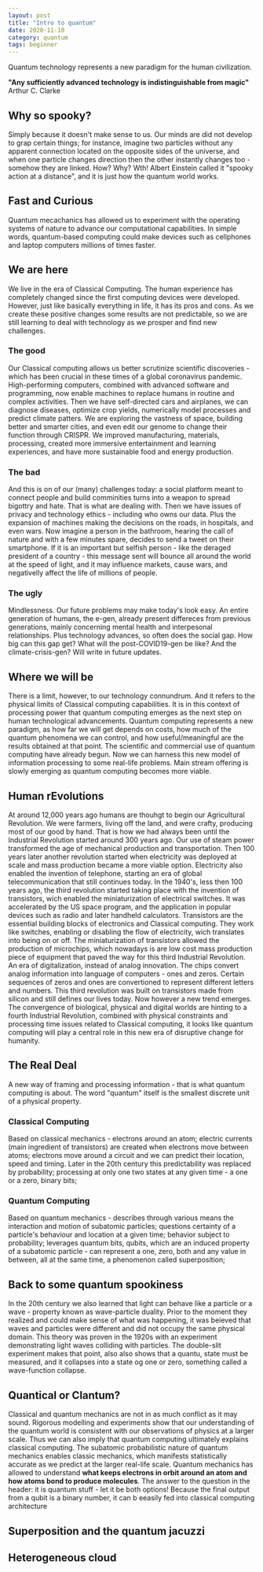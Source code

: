 ```yaml
---
layout: post
title: "Intro to quantum"
date: 2020-11-10
category: quantum
tags: beginner
---
```


Quantum technology represents a new paradigm for the human civilization.

__"Any sufficiently advanced technology is indistinguishable from magic"__ Arthur C. Clarke

## Why so spooky?
Simply because it doesn't make sense to us. Our minds are did not develop to grap certain things; for instance, imagine two particles without any apparent connection located on the opposite sides of the universe, and when one particle changes direction then the other instantly changes too - somehow they are linked. How? Why? Wth! Albert Einstein called it "spooky action at a distance", and it is just how the quantum world works.

## Fast and Curious
Quantum mecachanics has allowed us to experiment with the operating systems of nature to advance our computational capabilities.
In simple words, quantum-based computing could make devices such as cellphones and laptop computers millions of times faster.

## We are here
We live in the era of Classical Computing. The human experience has completely changed since the first computing devices were developed. However, just like basically everything in life, it has its pros and cons. As we create these positive changes some results are not predictable, so we are still learning to deal with technology as we prosper and find new challenges.
### The good
Our Classical computing allows us better scrutinize scientific discoveries - which has been crucial in these times of a global coronavirus pandemic. High-performing computers, combined with advanced software and programming, now enable machines to replace humans in routine and complex activities. Then we have self-directed cars and airplanes, we can diagnose diseases, optimize crop yields, numerically model processes and predict climate patters. We are exploring the vastness of space, building better and smarter cities, and even edit our genome to change their function through CRISPR. We improved manufacturing, materials, processing, created more immersive entertainment and learning experiences, and have more sustainable food and energy production.
### The bad
And this is on of our (many) challenges today: a social platform meant to connect people and build comminities turns into a weapon to spread bigottry and hate. That is what are dealing with. Then we have issues of privacy and technology ethics - including who owns our data. Plus the expansion of machines making the decisions on the roads, in hospitals, and even wars. 
Now imagine a person in the bathroom, hearing the call of nature and with a few minutes spare, decides to send a tweet on their smartphone. If it is an important but selfish person - like the deraged president of a country - this message sent will bounce all around the world at the speed of light, and it may influence markets, cause wars, and negativelly affect the life of millions of people. 
### The ugly
Mindlessness. Our future problems may make today's look easy. An entire generation of humans, the e-gen, already present differeces from previous generations, mainly concerning mental health and interpesonal relationships. Plus technology advances, so often does the social gap. How big can this gap get? What will the post-COVID19-gen be like? And the climate-crisis-gen? Will write in future updates.

## Where we will be
There is a limit, however, to our technology connundrum. And it refers to the physical limits of Classical computing capabilities. It is in this context of processing power that quantum computing emerges as the next step on human technological advancements. Quantum computing represents a new paradigm, as how far we will get depends on costs, how much of the quantum phenomena we can control, and how useful/meaningful are the results obtained at that point.
The scientific and commercial use of quantum computing have already begun. Now we can harness this new model of information processing to some real-life problems. Main stream offering is slowly emerging as quantum computing becomes more viable.  

## Human rEvolutions
At around 12,000 years ago humans are thouhgt to begin our Agricultural Revolution. We were farmers, living off the land, and were crafty, producing most of our good by hand. That is how we had always been until the Industrial Revolution started around 300 years ago. Our use of steam power transformed the age of mechanical production and transportation. Then 100 years later another revolution started when electricity was deployed at scale and mass production became a more viable option. Electricity also enabled the invention of telephone, starting an era of global telecommunication that still continues today. In the 1940's, less then 100 years ago, the third revolution started taking place with the invention of transistors, wich enabled the miniaturization of electrical switches. It was accelerated by the US space program, and the application in popular devices such as radio and later handheld calculators. Transistors are the essential building blocks of electronics and Classical computing. They work like switches, enabling or disabling the flow of electricity, wich translates into being on or off. The miniaturization of transistors allowed the production of microchips, which nowadays is are low cost mass production piece of equipment that paved the way for this third Industrial Revolution. An era of digitalization, instead of analog innovation. The chips convert analog information into language of computers - ones and zeros. Certain sequences of zeros and ones are convertioned to represent different letters and numbers. This third revolution was built on transistors made from silicon and still defines our lives today.
Now however a new trend emerges. The convergence of biological, physical and digital worlds are hinting to a fourth Industrial Revolution, combined with physical constraints and processing time issues related to Classical computing, it looks like quantum computing will play a central role in this new era of disruptive change for humanity.
## The Real Deal
A new way of framing and processing information - that is what quantum computing is about. The word "quantum" itself is the smallest discrete unit of a physical property.
### Classical Computing
Based on classical mechanics - electrons around an atom; electric currents (main ingredient of transistors) are created when electrons move between atoms; electrons move around a circuit and we can predict their location, speed and timing. Later in the 20th century this predictability was replaced by probability; processing at only one two states at any given time - a one or a zero, binary bits; 
### Quantum Computing
Based on quantum mechanics - describes through various means the interaction and motion of subatomic particles; questions certainty of a particle's behaviour and location at a given time; behavior subject to probability; leverages quantum bits, qubits, which are an induced property of a subatomic particle - can represent a one, zero, both and any value in between, all at the same time, a phenomenon called superposition;

## Back to some quantum spookiness
In the 20th century we also learned that light can behave like a particle or a wave - property known as wave-particle duality. Prior to the moment they realized and could make sense of what was happening, it was beieved that waves and particles were different and did not occupy the same physical domain. This theory was proven in the 1920s with an experiment demonstrating light waves colliding with particles. The double-slit experiment makes that point, also also shows that a quantu, state must be measured, and it collapses into a state og one or zero, something called a wave-function collapse. 


## Quantical or Clantum?
Classical and quantum mechanics are not in as much conflict as it may sound. Rigorous modelling and experiments show that our understanding of the quantum world is consistent with our observations of physics at a larger scale. Thus we can also imply that quantum computing ultimately explains classical computing. The subatomic probabilistic nature of quantum mechanics enables classic mechanics, which manifests statistically accurate as we predict at the larger real-life scale.
Quantum mechanics has allowed to understand **what keeps electrons in orbit around an atom and how atoms bond to produce molecules**.
The answer to the question in the header: it is quantum stuff - let it be both options!
Because the final output from a qubit is a binary number, it can b eeasily fed into classical computing architecture

## Superposition and the quantum jacuzzi

## Heterogeneous cloud









